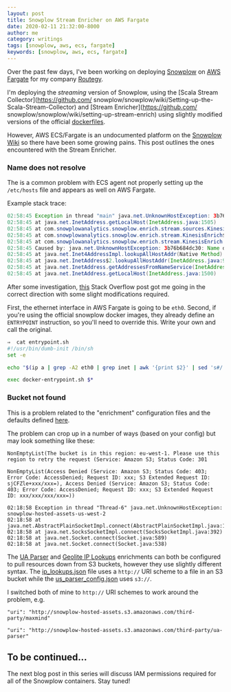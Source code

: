 ```yaml
---
layout: post
title: Snowplow Stream Enricher on AWS Fargate
date: 2020-02-11 21:32:00-8000
author: me
category: writings
tags: [snowplow, aws, ecs, fargate]
keywords: [snowplow, aws, ecs, fargate]
---
```


Over the past few days, I've been working on deploying [Snowplow](https://github.com/snowplow/snowplow) on [AWS Fargate](https://aws.amazon.com/fargate/) for my company [Routegy](https://routegy.com).

I'm deploying the _streaming_ version of Snowplow, using the [Scala Stream Collector](https://github.com/ snowplow/snowplow/wiki/Setting-up-the-Scala-Stream-Collector) and [Stream Enricher](https://github.com/ snowplow/snowplow/wiki/setting-up-stream-enrich) using slightly modified versions of the official [dockerfiles](https://github.com/snowplow/snowplow-docker).

However, AWS ECS/Fargate is an undocumented platform on the [Snowplow Wiki](https://github.com/snowplow/snowplow) so there have been some growing pains. This post outlines the ones encountered with the Stream Enricher.

### Name does not resolve

The is a common problem with ECS agent not properly setting up the `/etc/hosts` file and appears as well on AWS Fargate.

Example stack trace:

```java
02:58:45 Exception in thread "main" java.net.UnknownHostException: 3b76b684dc30: 3b76b684dc30: Name does not resolve
02:58:45 at java.net.InetAddress.getLocalHost(InetAddress.java:1505)
02:58:45 at com.snowplowanalytics.snowplow.enrich.stream.sources.KinesisSource.run(KinesisSource.scala:117)
02:58:45 at com.snowplowanalytics.snowplow.enrich.stream.KinesisEnrich$.main(KinesisEnrich.scala:81)
02:58:45 at com.snowplowanalytics.snowplow.enrich.stream.KinesisEnrich.main(KinesisEnrich.scala)
02:58:45 Caused by: java.net.UnknownHostException: 3b76b684dc30: Name does not resolve
02:58:45 at java.net.Inet4AddressImpl.lookupAllHostAddr(Native Method)
02:58:45 at java.net.InetAddress$2.lookupAllHostAddr(InetAddress.java:928)
02:58:45 at java.net.InetAddress.getAddressesFromNameService(InetAddress.java:1323)
02:58:45 at java.net.InetAddress.getLocalHost(InetAddress.java:1500)
```

After some investigation, [this](https://stackoverflow.com/questions/49592709/aws-fargate-hostname-not-doable) Stack Overflow post got me going in the correct direction with some slight modifications required.

First, the ethernet interface in AWS Fargate is going to be `eth0`.
Second, if you're using the official snowplow docker images, they already define an `ENTRYPOINT` instruction, so you'll need to override this. Write your own and call the original.

```bash
⇒  cat entrypoint.sh
#!/usr/bin/dumb-init /bin/sh
set -e

echo "$(ip a | grep -A2 eth0 | grep inet | awk '{print $2}' | sed 's#/.*##g' ) $(hostname)" >> /etc/hosts

exec docker-entrypoint.sh $*
```

### Bucket not found

This is a problem related to the "enrichment" configuration files and the defaults defined [here](https://github.com/snowplow/snowplow/tree/master/3-enrich/config/enrichments/).

The problem can crop up in a number of ways (based on your config) but may look something like these:

```
NonEmptyList(The bucket is in this region: eu-west-1. Please use this region to retry the request (Service: Amazon S3; Status Code: 301

NonEmptyList(Access Denied (Service: Amazon S3; Status Code: 403; Error Code: AccessDenied; Request ID: xxx; S3 Extended Request ID: sjCFZle+xxx/xxx=), Access Denied (Service: Amazon S3; Status Code: 403; Error Code: AccessDenied; Request ID: xxx; S3 Extended Request ID: xxx/xxx/xxx/xxx=))

02:18:58 Exception in thread "Thread-6" java.net.UnknownHostException: snowplow-hosted-assets-us-west-2
02:18:58 at java.net.AbstractPlainSocketImpl.connect(AbstractPlainSocketImpl.java:184)
02:18:58 at java.net.SocksSocketImpl.connect(SocksSocketImpl.java:392)
02:18:58 at java.net.Socket.connect(Socket.java:589)
02:18:58 at java.net.Socket.connect(Socket.java:538)
```

The [UA Parser](https://github.com/snowplow/snowplow/wiki/ua-parser-enrichment) and [Geolite IP Lookups](https://github.com/snowplow/snowplow/wiki/IP-lookups-enrichment) enrichments can both be configured to pull resources down from S3 buckets, however they use slightly different syntax. The [ip_lookups.json](https://github.com/snowplow/snowplow/blob/master/3-enrich/config/enrichments/ip_lookups.json) file uses a `http://` URI scheme to a file in an S3 bucket while the [us_parser_config.json](https://github.com/snowplow/snowplow/blob/master/3-enrich/config/enrichments/ua_parser_config.json) uses `s3://`.

I switched both of mine to `http://` URI schemes to work around the problem, e.g.

```
"uri": "http://snowplow-hosted-assets.s3.amazonaws.com/third-party/maxmind"

"uri": "http://snowplow-hosted-assets.s3.amazonaws.com/third-party/ua-parser"
```

## To be continued...

The next blog post in this series will discuss IAM permissions required for all of the Snowplow containers. Stay tuned!
